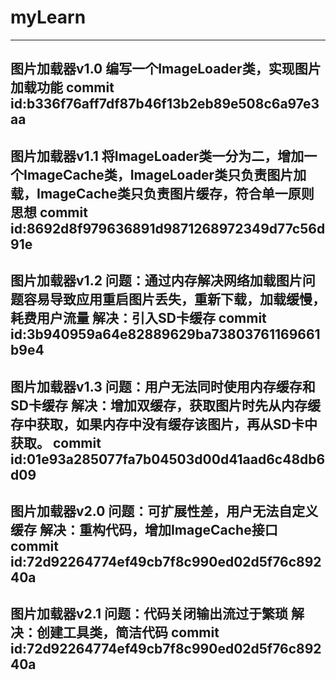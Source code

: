# myLearn
----------------------------------------------------------------------------------------------------------------------
图片加载器v1.0
编写一个ImageLoader类，实现图片加载功能
commit id:b336f76aff7df87b46f13b2eb89e508c6a97e3aa
----------------------------------------------------------------------------------------------------------------------
图片加载器v1.1
将ImageLoader类一分为二，增加一个ImageCache类，ImageLoader类只负责图片加载，ImageCache类只负责图片缓存，符合单一原则思想
commit id:8692d8f979636891d9871268972349d77c56d91e
----------------------------------------------------------------------------------------------------------------------
图片加载器v1.2
问题：通过内存解决网络加载图片问题容易导致应用重启图片丢失，重新下载，加载缓慢，耗费用户流量
解决：引入SD卡缓存
commit id:3b940959a64e82889629ba73803761169661b9e4
----------------------------------------------------------------------------------------------------------------------
图片加载器v1.3
问题：用户无法同时使用内存缓存和SD卡缓存
解决：增加双缓存，获取图片时先从内存缓存中获取，如果内存中没有缓存该图片，再从SD卡中获取。
commit id:01e93a285077fa7b04503d00d41aad6c48db6d09
----------------------------------------------------------------------------------------------------------------------
图片加载器v2.0
问题：可扩展性差，用户无法自定义缓存
解决：重构代码，增加ImageCache接口
commit id:72d92264774ef49cb7f8c990ed02d5f76c89240a
----------------------------------------------------------------------------------------------------------------------
图片加载器v2.1
问题：代码关闭输出流过于繁琐
解决：创建工具类，简洁代码
commit id:72d92264774ef49cb7f8c990ed02d5f76c89240a
----------------------------------------------------------------------------------------------------------------------

